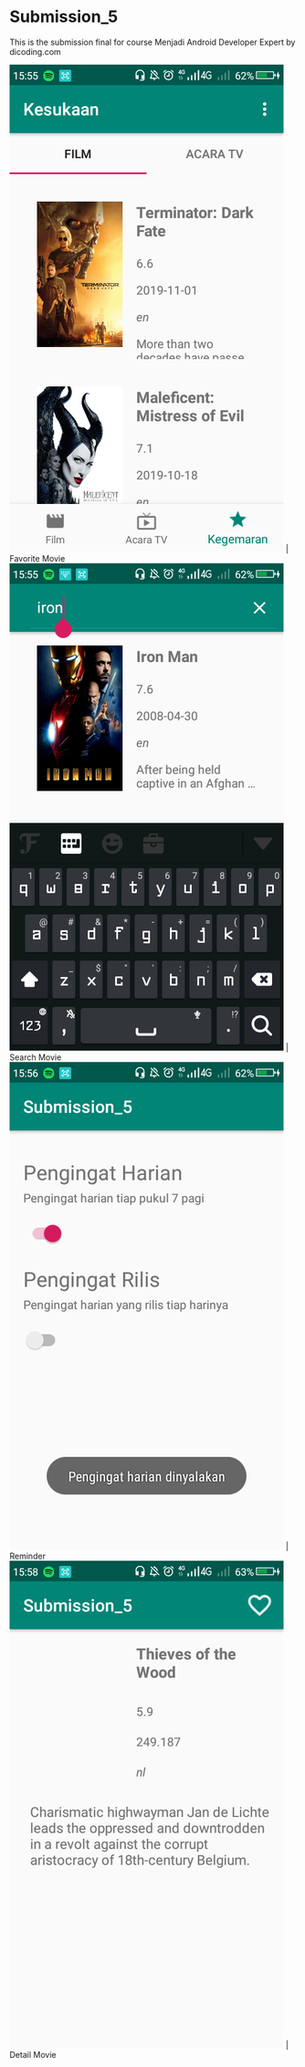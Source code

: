 # Submission_5
This is the submission final for course Menjadi Android Developer Expert by dicoding.com

![Favorite Movie](https://github.com/nick2905/Submission_5/blob/master/assets/Screenshot_2020-02-20-15-55-42.png) | Favorite Movie
![Search](https://github.com/nick2905/Submission_5/blob/master/assets/Screenshot_2020-02-20-15-56-00.png) | Search Movie
![Reminder](https://github.com/nick2905/Submission_5/blob/master/assets/Screenshot_2020-02-20-15-56-08.png) | Reminder 
![Detail](https://github.com/nick2905/Submission_5/blob/master/assets/Screenshot_2020-02-20-15-58-04.png) | Detail Movie
